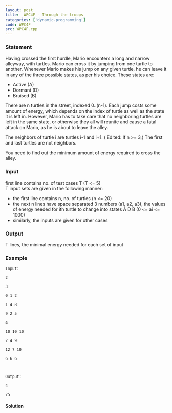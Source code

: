 ```yaml
---
layout: post
title:  WPC4F - Through the troops
categories: ['dynamic-programming']
code: WPC4F
src: WPC4F.cpp
---
```


### **Statement**

Having crossed the first hurdle, Mario encounters a long and narrow alleyway,
with turtles. Mario can cross it by jumping from one turtle to another.
Whenever Mario makes his jump on any given turtle, he can leave it in any of
the three possible states, as per his choice. These states are:

  * Active (A)
  * Dormant (D)
  * Bruised (B)

There are n turtles in the street, indexed 0..(n-1). Each jump costs some
amount of energy, which depends on the index of turtle as well as the state it
is left in. However, Mario has to take care that no neighboring turtles are
left in the same state, or otherwise they all will reunite and cause a fatal
attack on Mario, as he is about to leave the alley.

The neighbors of turtle i are turtles i-1 and i+1. ( Edited: If n  >= 3,)
The first and last turtles are not neighbors.

You need to find out the minimum amount of energy required to cross the alley.

### Input

first line contains no. of test cases T (T <= 5)  
T input sets are given in the following manner:

  * the first line contains n, no. of turtles (n <= 20) 
  * the next n lines have space separated 3 numbers (a1, a2, a3), the values of energy needed for ith turtle to change into states A D B (0 <= ai <= 1000) 
  * similarly, the inputs are given for other cases

### Output

T lines, the minimal energy needed for each set of input

### Example

    
    
    Input:
    2
    3
    0 1 2
    1 4 8
    9 2 5
    4
    10 10 10
    2 4 9
    12 7 10
    6 6 6
    
    Output:
    4
    25



#### **Solution**



